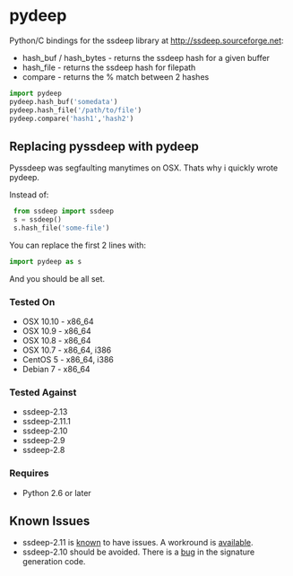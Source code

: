 # pydeep

Python/C bindings for the ssdeep library at http://ssdeep.sourceforge.net:
* hash_buf / hash_bytes - returns the ssdeep hash for a given buffer
* hash_file - returns the ssdeep hash for filepath
* compare - returns the % match between 2 hashes

```python
import pydeep
pydeep.hash_buf('somedata')
pydeep.hash_file('/path/to/file')
pydeep.compare('hash1','hash2')
```

## Replacing pyssdeep with pydeep

Pyssdeep was segfaulting manytimes on OSX. Thats why i quickly wrote pydeep.

Instead of:
```python
 from ssdeep import ssdeep
 s = ssdeep()
 s.hash_file('some-file')
```

You can replace the first 2 lines with:
```python
import pydeep as s
```
And you should be all set.

### Tested On
* OSX 10.10 - x86_64
* OSX 10.9 - x86_64
* OSX 10.8 - x86_64
* OSX 10.7 - x86_64, i386
* CentOS 5 - x86_64, i386
* Debian 7 - x86_64

### Tested Against
* ssdeep-2.13
* ssdeep-2.11.1
* ssdeep-2.10
* ssdeep-2.9
* ssdeep-2.8

### Requires
* Python 2.6 or later

## Known Issues
* ssdeep-2.11 is [known](https://github.com/kbandla/pydeep/issues/7) to have issues. A workround is [available](https://github.com/kbandla/pydeep/issues/7#issuecomment-57005597).
* ssdeep-2.10 should be avoided. There is a [bug](https://jessekornblum.livejournal.com/295883.html) in the signature generation code.
